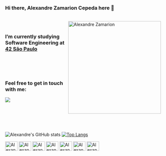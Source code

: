 
### Hi there, Alexandre Zamarion Cepeda here :wave:

<br><img src="https://raw.githubusercontent.com/MicaelliMedeiros/micaellimedeiros/master/image/computer-illustration.png" min-width="300px" max-width="300px" width="300px" align="right" alt="Alexandre Zamarion"><br>

### I’m currently studying Software Engineering at <a href="https://www.42sp.org.br/">42 São Paulo</a>
<br><br><br>

### Feel free to get in touch with me:

<p align="left">
  <a href="mailto:alezamarion@icoud.com" alt="iCloud">
  <img src="https://img.shields.io/badge/-iCloud-0e4bef?style=flat-square&labelColor=0e4bef&logo=icloud&logoColor=white&link=" /></a>
 
<br><br><br><br>
 
![Alexandre's GitHub stats](https://github-readme-stats.vercel.app/api?username=alezamarion&theme=dracula&show_icons=true)
[![Top Langs](https://github-readme-stats.vercel.app/api/top-langs/?username=alezamarion&theme=dracula&layout=compact)](https://github.com/alezamarion/github-readme-stats)  
 
<img align="center" alt="Alexandre-C" height="30" width="40" src="https://cdn.jsdelivr.net/gh/devicons/devicon/icons/c/c-original.svg" /> <img align="center" alt="Alexandre-Python" height="30" width="40" src="https://cdn.jsdelivr.net/gh/devicons/devicon/icons/python/python-original.svg" /> <img align="center" alt="Alexandre-Flask" height="30" width="40" src="https://cdn.jsdelivr.net/gh/devicons/devicon/icons/flask/flask-original.svg" /> <img align="center" alt="Alexandre-Django" height="30" width="40" src="https://cdn.jsdelivr.net/gh/devicons/devicon/icons/django/django-plain.svg" /> <img align="center" alt="Alexandre-HTML" height="30" width="40" src="https://cdn.jsdelivr.net/gh/devicons/devicon/icons/html5/html5-original.svg" /> <img align="center" alt="Alexandre-CSS" height="30" width="40" src="https://cdn.jsdelivr.net/gh/devicons/devicon/icons/css3/css3-original.svg" /> <img align="center" alt="Alexandre-Git" height="30" width="40" src="https://cdn.jsdelivr.net/gh/devicons/devicon/icons/git/git-original.svg" />          
